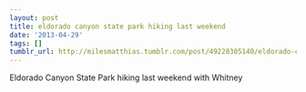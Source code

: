 ```yaml
---
layout: post
title: eldorado canyon state park hiking last weekend
date: '2013-04-29'
tags: []
tumblr_url: http://milesmatthias.tumblr.com/post/49228305140/eldorado-canyon-state-park-hiking-last-weekend
---
```

Eldorado Canyon State Park hiking last weekend with Whitney
